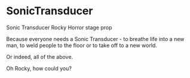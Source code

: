 # SonicTransducer
Sonic Transducer Rocky Horror stage prop

Because everyone needs a Sonic Transducer - to breathe life into a new man, to weld people to the floor or to take off to a new world.

Or indeed, all of the above.

Oh Rocky, how could you?
